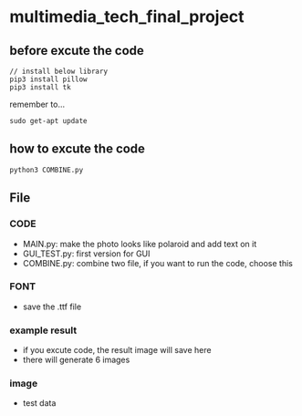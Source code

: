 # multimedia_tech_final_project
## before excute the code
```
// install below library
pip3 install pillow
pip3 install tk
```
remember to...
```
sudo get-apt update
```
## how to excute the code
```
python3 COMBINE.py
```
## File

### CODE
* MAIN.py:
make the photo looks like polaroid and add text on it
* GUI_TEST.py:
first version for GUI
* COMBINE.py:
combine two file, if you want to run the code, choose this

### FONT
* save the .ttf file

### example result
* if you excute code, the result image will save here
* there will generate 6 images

### image
* test data



